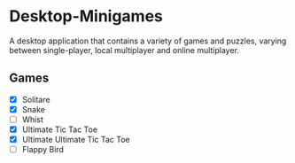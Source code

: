 # Desktop-Minigames
A desktop application that contains a variety of games and puzzles, varying between single-player, local multiplayer and online multiplayer.
## Games
- [x] Solitare
- [x] Snake
- [ ] Whist
- [x] Ultimate Tic Tac Toe
- [x] Ultimate Ultimate Tic Tac Toe
- [ ] Flappy Bird
